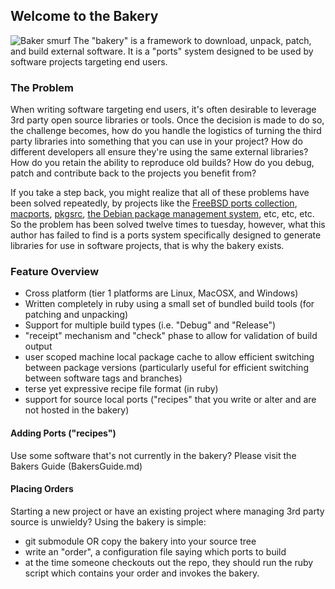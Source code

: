 Welcome to the Bakery
---------------------

![Baker smurf](http://github.com/lloyd/bakery/raw/master/BakerSmurf.png "Baker smurf.") The "bakery" is a framework to
download, unpack, patch, and build external software.  It is a "ports" system
designed to be used by software projects targeting end users.  

### The Problem

When writing software targeting end users, it's often desirable to
leverage 3rd party open source libraries or tools.  Once the decision
is made to do so, the challenge becomes, how do you handle the
logistics of turning the third party libraries into something that you
can use in your project?  How do different developers all ensure they're
using the same external libraries?  How do you retain the ability to 
reproduce old builds?  How do you debug, patch and contribute back to the
projects you benefit from?

If you take a step back, you might realize that all of these problems have
been solved repeatedly, by projects like the
[FreeBSD ports collection](http://ports.freebsd.org/),
[macports](http://macports.org),
[pkgsrc](http://www.pkgsrc.org),
[the Debian package management system](http://www.debian.org/doc/FAQ/ch-pkg_basics.en.html),
etc, etc, etc.  So the problem has been solved twelve times to tuesday, however, what this
author has failed to find is a ports system specifically designed to generate libraries for
use in software projects, that is why the bakery exists.

### Feature Overview

 * Cross platform (tier 1 platforms are Linux, MacOSX, and Windows)
 * Written completely in ruby using a small set of bundled build tools (for patching and unpacking)
 * Support for multiple build types (i.e. "Debug" and "Release")
 * "receipt" mechanism and "check" phase to allow for validation of build output
 * user scoped machine local package cache to allow efficient switching between package versions
   (particularly useful for efficient switching between software tags and branches)
 * terse yet expressive recipe file format (in ruby)
 * support for source local ports ("recipes" that you write or alter and are not hosted in the bakery)

#### Adding Ports ("recipes")

Use some software that's not currently in the bakery?  Please visit the Bakers Guide (BakersGuide.md)

#### Placing Orders

Starting a new project or have an existing project where managing 3rd
party source is unwieldy?  Using the bakery is simple:

 * git submodule OR copy the bakery into your source tree
 * write an "order", a configuration file saying which ports to build
 * at the time someone checkouts out the repo, they should run the ruby script which contains your order and
   invokes the bakery.
